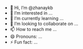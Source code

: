 - 👋 Hi, I’m @zhanaykb
- 👀 I’m interested in ...
- 🌱 I’m currently learning ...
- 💞️ I’m looking to collaborate on ...
- 📫 How to reach me ...
- 😄 Pronouns: ...
- ⚡ Fun fact: ...

<!---
zhanaykb/zhanaykb is a ✨ special ✨ repository because its `README.md` (this file) appears on your GitHub profile.
You can click the Preview link to take a look at your changes.
--->
